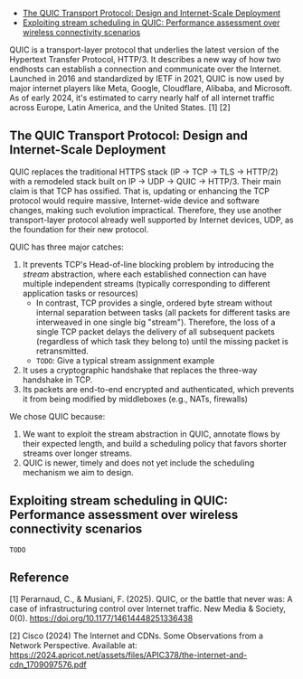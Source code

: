 - [The QUIC Transport Protocol: Design and Internet-Scale Deployment](https://doi.org/10.1177/14614448251336438)
- [Exploiting stream scheduling in QUIC: Performance assessment over wireless connectivity scenarios](https://doi.org/10.1016/j.adhoc.2024.103599)

QUIC is a transport-layer protocol that underlies the latest version of the Hypertext Transfer Protocol, HTTP/3. It describes a new way of how two endhosts can establish a connection and communicate over the Internet.
Launched in 2016 and standardized by IETF in 2021, QUIC is now used by major internet players like Meta, Google, Cloudflare, Alibaba, and Microsoft. As of early 2024, it's estimated to carry nearly half of all internet traffic across Europe, Latin America, and the United States. \[1\] \[2\]

## The QUIC Transport Protocol: Design and Internet-Scale Deployment

QUIC replaces the traditional HTTPS stack (IP → TCP → TLS → HTTP/2) with a remodeled stack built on IP → UDP → QUIC → HTTP/3. Their main claim is that TCP has ossified. That is, updating or enhancing the TCP protocol would require massive, Internet-wide device and software changes, making such evolution impractical. Therefore, they use another transport-layer protocol already well supported by Internet devices, UDP, as the foundation for their new protocol.

QUIC has three major catches: 
1. It prevents TCP's Head-of-line blocking problem by introducing the *stream* abstraction, where each established connection can have multiple independent streams (typically corresponding to different application tasks or resources)
    - In contrast, TCP provides a single, ordered byte stream without internal separation between tasks (all packets for different tasks are interweaved in one single big "stream"). Therefore, the loss of a single TCP packet delays the delivery of all subsequent packets (regardless of which task they belong to) until the missing packet is retransmitted.
    - `TODO`: Give a typical stream assignment example
2. It uses a cryptographic handshake that replaces the three-way handshake in TCP. 
3. Its packets are end-to-end encrypted and authenticated, which prevents it from being modified by middleboxes (e.g., NATs, firewalls)

We chose QUIC because: 
1. We want to exploit the stream abstraction in QUIC, annotate flows by their expected length, and build a scheduling policy that favors shorter streams over longer streams. 
2. QUIC is newer, timely and does not yet include the scheduling mechanism we aim to design. 

## Exploiting stream scheduling in QUIC: Performance assessment over wireless connectivity scenarios

`TODO`

## Reference

\[1\] Perarnaud, C., & Musiani, F. (2025). QUIC, or the battle that never was: A case of infrastructuring control over Internet traffic. New Media & Society, 0(0). https://doi.org/10.1177/14614448251336438

\[2\] Cisco (2024) The Internet and CDNs. Some Observations from a Network Perspective. Available at: https://2024.apricot.net/assets/files/APIC378/the-internet-and-cdn_1709097576.pdf 
